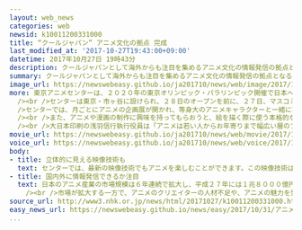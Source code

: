 ```yaml
---
layout: web_news
categories: web
newsid: k10011200331000
title: “クールジャパン” アニメ文化の拠点 完成
last_modified_at: '2017-10-27T19:43:00+09:00'
datetime: 2017年10月27日 19時43分
description: クールジャパンとして海外からも注目を集めるアニメ文化の情報発信の拠点となる東京アニメセンターが東京・市ヶ谷に完成し、２８日のオープンを前に、報道関係者に公開されました。
summary: クールジャパンとして海外からも注目を集めるアニメ文化の情報発信の拠点となる東京アニメセンターが東京・市ヶ谷に完成し、２８日のオープンを前に、報道関係者に公開されました。
image_url: https://newswebeasy.github.io/ja201710/news/web/image/2017/10/27/K10011200331_1710271915_1710271936_01_03.jpg
more: 東京アニメセンターは、２０２０年の東京オリンピック・パラリンピック開催で日本への関心が高まる中、日本のアニメの魅力を伝えようと、大手の印刷会社とアニメの制作会社でつくる協会が開設しました。<br
  /><br />センターは東京・市ヶ谷に設けられ、２８日のオープンを前に、２７日、マスコミ向けに公開され、関係者がテープカットをして完成を祝いました。<br /><br
  />センターでは、月ごとにアニメの企画展が開かれ、等身大のアニメキャラクターと一緒に写真を撮れるコーナーや、かつて人気を集めた「タイムボカンシリーズ」など昔懐かしいアニメの原画が展示されています。<br
  /><br />また、アニメや漫画の制作に興味を持ってもらおうと、絵を描く際に使う本格的なデジタル機材が実際に体験できるコーナーもあります。<br />さらに、アニメを制作する人材を育てようと、プロの現場の第一線で活躍しているクリエイターがオンラインで絵の描き方や動画の作り方などをアドバイスする講義も行われることになっています。<br
  /><br />大日本印刷の浅羽信行執行役員は「アニメは若い人からお年寄りまで幅広い層のファンを持ち、海外からも高く注目される貴重なコンテンツで、このセンターをアニメ文化の発信拠点にしたい」と話していました。
movie_url: https://newswebeasy.github.io/ja201710/news/web/movie/2017/10/27/k10011200331_201710271915_201710271936.mp4
voice_url: https://newswebeasy.github.io/ja201710/news/web/voice/2017/10/27/k10011200331_201710271915_201710271936.mp3
body:
- title: 立体的に見える映像技術も
  text: センターでは、最新の映像技術でもアニメを楽しむことができます。この映像技術は１つの動画を背景と被写体というふうに、別々の２つの絵に分けて、鏡で反射させます。それにより、２つの絵が重なって映し出され、まるでアニメのキャラクターが浮き出ているように、立体的に見えるということです。この技術を使えば、スマートフォンの画面も立体的に映し出すことができるということで、現在、実用化に向けて開発が進められています。
- title: 国内外に情報発信できるか注目
  text: 日本のアニメ産業の市場規模は６年連続で拡大し、平成２７年には１兆８０００億円を超える規模となりました。とくに２０２０年の東京オリンピック・パラリンピック開催で日本への関心が高まる中、「クールジャパン」として、海外からも大きな注目を集めています。<br
    /><br />市場が拡大する一方で、アニメのクリエイターの人材不足や、アニメの魅力を発信していく場が不足していることなどが課題とされてきました。こうした中、アニメ業界の団体と大手印刷会社がタッグを組んで、アニメ文化の拠点となる施設を運営していくことで、国内外に情報を効果的に発信していくことができるかが注目されます。
source_url: http://www3.nhk.or.jp/news/html/20171027/k10011200331000.html
easy_news_url: https://newswebeasy.github.io/news/easy/2017/10/31/アニメの文化を伝える東京アニメセンターができる
...
```

